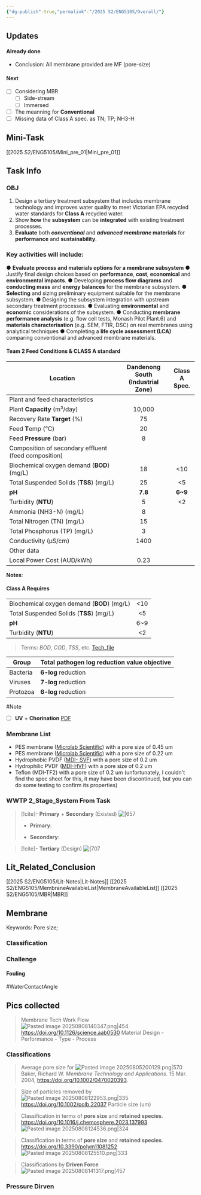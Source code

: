 ```yaml
---
{"dg-publish":true,"permalink":"/2025 S2/ENG5105/Overall/"}
---
```


## Updates
#### Already done
- Conclusion: All membrane provided are MF (pore-size)
#### Next
- [ ] Considering MBR
	- [ ] Side-stream
	- [ ] Immersed

- [ ] The meanning for **Conventional** 
- [ ] Missing data of Class A spec. as TN; TP; NH3-H
## Mini-Task
[[2025 S2/ENG5105/Mini_pre_01\|Mini_pre_01]]

## Task Info
### OBJ
1. Design a tertiary treatment subsystem that includes membrane technology and improves water quality to meet Victorian EPA recycled water standards for **Class A** recycled water.
2. Show **how** the **subsystem** can be **integrated** with existing treatment processes.
3. **Evaluate** both ***conventional*** and ***advanced membrane* materials** for **performance** and **sustainability**.

### Key activities will include:
● **Evaluate process and materials options for a membrane subsystem**
● Justify final design choices based on **performance**, **cost**, **economical** and **environmental impacts**.
● Developing **process flow diagrams** and **conducting mass** and **energy balances** for the membrane subsystem.
● **Selecting** and sizing preliminary equipment suitable for the membrane subsystem.
● Designing the subsystem integration with upstream secondary treatment processes.
● Evaluating **environmental** and **economic** considerations of the subsystem.
● Conducting **membrane performance analysis** (e.g. flow cell tests, Monash Pilot Plant.6) and **materials characterisation** (e.g. SEM, FTIR, DSC) on real membranes using analytical techniques
● Completing a **life cycle assessment (LCA)** comparing conventional and advanced membrane materials.
#### Team 2 Feed Conditions & CLASS A standard

| Location                                             | Dandenong South<br>(Industrial Zone) | Class A<br> Spec. |
| ---------------------------------------------------- | :----------------------------------: | :---------------: |
| Plant and feed characteristics                       |                                      |                   |
| Plant **Capacity** (m³/day)                          |                10,000                |                   |
| Recovery Rate **Target** (%)                         |                  75                  |                   |
| Feed **T**emp (°C)                                   |                  20                  |                   |
| Feed **Pressure** (bar)                              |                  8                   |                   |
| Composition of secondary effluent (feed composition) |                                      |                   |
| Biochemical oxygen demand (**BOD**) (mg/L)           |                  18                  |        <10        |
| Total Suspended Solids (**TSS**) (mg/L)              |                  25                  |        <5         |
| **pH**                                               |                 **7.8**                  |        **6~9**        |
| Turbidity (**NTU**)                                  |                  5                   |        <2         |
| Ammonia (NH3-N) (mg/L)                               |                  8                   |                   |
| Total Nitrogen (TN) (mg/L)                           |                  15                  |                   |
| Total Phosphorus (TP) (mg/L)                         |                  3                   |                   |
| Conductivity (µS/cm)                                 |                 1400                 |                   |
| Other data                                           |                                      |                   |
| Local Power Cost (AUD/kWh)                           |                 0.23                 |                   |
**Notes**:

#### Class A Requires

|                                            |     |
| ------------------------------------------ | :-: |
| Biochemical oxygen demand (**BOD**) (mg/L) | <10 |
| Total Suspended Solids (**TSS**) (mg/L)    | <5  |
| **pH**                                     | 6~9 |
| Turbidity (**NTU**)                        | <2  |
>Terms: *BOD*, *COD*, *TSS*, etc. [Tech_file](https://cnwwtp.com/technical-support/water-parameters.html)

| Group    | Total pathogen log reduction value objective |
| -------- | -------------------------------------------- |
| Bacteria | **6-log** reduction                          |
| Viruses  | **7-log** reduction                          |
| Protozoa | **6-log** reduction                          |
 #Note 
- [ ] **UV** + **Chorination** [PDF](https://vuir.vu.edu.au/29812/1/LRV%20Table%20-%20Final.pdf) 

### Membrane List
- PES membrane ([Microlab Scientific](https://www.microlabscientific.com/pes-membrane-product/)) with a pore size of 0.45 um 
- PES membrane ([Microlab Scientific](https://www.microlabscientific.com/pes-membrane-product/)) with a pore size of 0.22 um
- Hydrophobic PVDF ([MDI- SVF](https://mdimembrane.com/product/products/transfer-membranes/svf-pvdf-membrane/)) with a pore size of 0.2 um
- Hydrophilic PVDF ([MDI-HVF](https://mdimembrane.com/product/products/disc-filters/disc-filters-small/pvdf-membrane-disc-filter-type-hvf/)) with a pore size of 0.2 um
- Teflon (MDI-TF2) with a pore size of 0.2 um (unfortunately, I couldn't find the spec sheet for this, it may have been discontinued, but you can do some testing to confirm its properties)
### WWTP 2_Stage_System From Task


> [!cite]- **Primary** + **Secondary** (Existed)
>  ![|657](https://cdn.britannica.com/55/23955-050-FF21F69E/treatment-sewage-sludge-process.jpg)
>  - **Primary**:
> 
> - **Secondary**:

> [!cite]- **Tertiary** (Design)
![|707](https://cdn.britannica.com/78/156178-050-085AC374/solids-treatment-wastewater-filtering-step-trough-media.jpg)
> 
> 





## **Lit_Related_Conclusion**
[[2025 S2/ENG5105/Lit-Notes\|Lit-Notes]]
[[2025 S2/ENG5105/MembraneAvailableList\|MembraneAvailableList]]
[[2025 S2/ENG5105/MBR\|MBR]]

## Membrane
Keywords: Pore size; 

### Classification


### Challenge


#### Fouling
#WaterContactAngle
###

## Pics collected

>  Membrane Tech Work Flow
> ![Pasted image 20250808140347.png|454](/img/user/Attachments/ScreenShot/Pasted%20image%2020250808140347.png)
> https://doi.org/10.1126/science.aab0530
> Material Design - Performance - Type - Process
### Classifications
>  Average pore size for 
> ![Pasted image 20250805200129.png|570](/img/user/Attachments/ScreenShot/Pasted%20image%2020250805200129.png)
> Baker, Richard W. _Membrane Technology and Applications_. 15 Mar. 2004, https://doi.org/10.1002/0470020393.

> Size of particles removed by
> ![Pasted image 20250808122953.png|335](/img/user/Attachments/ScreenShot/Pasted%20image%2020250808122953.png)
> https://doi.org/10.1002/polb.22037
> Particle size (um)


> Classification in terms of **pore size** and **retained species**.
> https://doi.org/10.1016/j.chemosphere.2023.137993
> ![Pasted image 20250808124536.png|324](/img/user/Attachments/ScreenShot/Pasted%20image%2020250808124536.png)


>  Classification in terms of **pore size** and **retained species**.
> https://doi.org/10.3390/polym11081252
> ![Pasted image 20250808125510.png|333](/img/user/Attachments/ScreenShot/Pasted%20image%2020250808125510.png)

> Classifications by **Driven Force**
> ![Pasted image 20250808141317.png|457](/img/user/Attachments/ScreenShot/Pasted%20image%2020250808141317.png)

### Pressure Dirven


